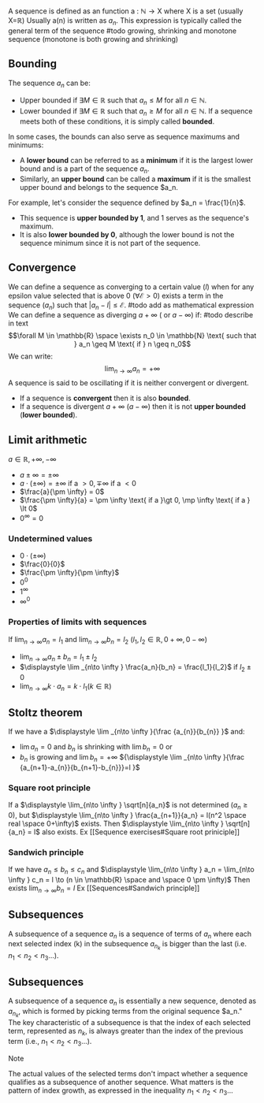 $\text{A sequence is defined as an function a : }\mathbb{N} \rightarrow \text{X where X is a set (usually X=}\mathbb{R\text{)}}$
$\text{Usually a(n) is written as } a_n\text{. This expression is typically called the general term of the sequence}$
#todo growing, shrinking and monotone sequence (monotone is both growing and shrinking)
## Bounding
The sequence $a_n$ can be:
- Upper bounded if $\exists M \in \mathbb{R}$ such that $a_n \leq M$ for all $n \in \mathbb{N}$.
- Lower bounded if $\exists M \in \mathbb{R}$ such that $a_n \geq M$ for all $n \in \mathbb{N}$.
If a sequence meets both of these conditions, it is simply called **bounded**.

In some cases, the bounds can also serve as sequence maximums and minimums:
- A **lower bound** can be referred to as a **minimum** if it is the largest lower bound and is a part of the sequence $a_n$.
- Similarly, an **upper bound** can be called a **maximum** if it is the smallest upper bound and belongs to the sequence $a_n.

For example, let's consider the sequence defined by $a_n = \frac{1}{n}$.
- This sequence is **upper bounded by 1**, and 1 serves as the sequence's maximum.
- It is also **lower bounded by 0**, although the lower bound is not the sequence minimum since it is not part of the sequence.
## Convergence
We can define a sequence as converging to a certain value ($l$) when for any epsilon value selected that is above 0 ($\forall  \mathcal{E} \gt 0$) exists a term in the sequence ($a_n$) such that $|a_n - l| \leq \mathcal{E}$.
#todo add as mathematical expression
We can define a sequence as diverging $a+\infty$ ( or $a-\infty$) if:
#todo describe in text
$$\forall M \in \mathbb{R} \space \exists n_0 \in \mathbb{N} \text{ such that } a_n \geq M \text{ if } n \geq n_0$$
We can write:
$$\lim_{n \to \infty} a_n = +\infty$$
A sequence is said to be oscillating if it is neither convergent or divergent.

- If a sequence is **convergent** then it is also **bounded**.
- If a sequence is divergent $a + \infty$ ($a - \infty$) then it is not **upper bounded** (**lower bounded**).

## Limit arithmetic
$a \in \mathbb{R}, +\infty, -\infty$
- $a \pm \infty = \pm \infty$
- $a \cdot (\pm \infty) = \pm \infty \text{ if a }\gt 0, \mp \infty \text{ if a } \lt 0$
- $\frac{a}{\pm \infty} = 0$
- $\frac{\pm \infty}{a} = \pm \infty \text{ if a }\gt 0, \mp \infty \text{ if a } \lt 0$
- $0^{\infty} = 0$
### Undetermined values
- $0\cdot (\pm \infty)$
- $\frac{0}{0}$
- $\frac{\pm \infty}{\pm \infty}$
- $0^0$
- $1^{\infty}$
- $\infty^0$
### Properties of limits with sequences
If $\displaystyle \lim _{n\to \infty } a_n = l_1$ and $\displaystyle \lim _{n\to \infty } b_n = l_2$ 
($l_1, l_2 \in \mathbb{R}, 0+\infty, 0-\infty$)
- $\displaystyle \lim _{n\to \infty } a_n\pm b_n = l_1 \pm l_2$
- $\displaystyle \lim _{n\to \infty } \frac{a_n}{b_n} = \frac{l_1}{l_2}$ if $l_2 \pm 0$
- $\displaystyle \lim _{n\to \infty } k\cdot a_n = k\cdot l_1 (k\in \mathbb{R})$ 
## Stoltz theorem
If we have a $\displaystyle \lim _{n\to \infty }{\frac {a_{n}}{b_{n}} }$ and:
- $\lim{a_n} = 0$ and $b_n$ is shrinking with $\lim b_n = 0$
or
- $b_n$ is growing and $\lim b_n = +\infty$
${\displaystyle \lim _{n\to \infty }{\frac {a_{n+1}-a_{n}}{b_{n+1}-b_{n}}}=l }$
### Square root principle
If a $\displaystyle \lim_{n\to \infty } \sqrt[n]{a_n}$ is not determined ($a_n\geq 0$), but $\displaystyle \lim_{n\to \infty } \frac{a_{n+1}}{a_n} = l(n^2 \space real \space 0+\infty)$ exists. Then $\displaystyle \lim_{n\to \infty } \sqrt[n]{a_n} = l$ also exists.
Ex [[Sequence exercises#Square root priniciple]]

### Sandwich principle
If we have $a_n \leq b_n \leq c_n$
and $\displaystyle \lim_{n\to \infty } a_n = \lim_{n\to \infty } c_n = l \to (n \in \mathbb{R} \space and \space 0 \pm \infty)$
Then exists $\displaystyle \lim_{n\to \infty } b_n = l$
Ex [[Sequences#Sandwich principle]]
## Subsequences
A subsequence of a sequence $a_n$ is a sequence of terms of $a_n$ where each next selected index (k) in the subsequence $a_{n_k}$ is bigger than the last (i.e. $n_1 \lt n_2 \lt n_3 ...$).

## Subsequences
A subsequence of a sequence $a_n$ is essentially a new sequence, denoted as $a_{n_k}$, which is formed by picking terms from the original sequence $a_n." The key characteristic of a subsequence is that the index of each selected term, represented as $n_k$, is always greater than the index of the previous term (i.e., $n_1 \lt n_2 \lt n_3 ...$).

>[!note] 
>The actual values of the selected terms don't impact whether a sequence qualifies as a subsequence of another sequence. What matters is the pattern of index growth, as expressed in the inequality $n_1 \lt n_2 \lt n_3 ...$

